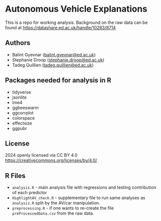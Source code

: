 # Autonomous Vehicle Explanations

This is a repo for working analysis. Background on the raw data can be found at
https://datashare.ed.ac.uk/handle/10283/8714

## Authors

- Balint Gyevnar (balint.gyevnar@ed.ac.uk)
- Stephanie Droop (stephanie.droop@ed.ac.uk)
- Tadeg Quillien (tadeg.quillien@ed.ac.uk)

## Packages needed for analysis in R

- tidyverse
- jsonlite
- lme4
- ggbeeswarm
- ggcorrplot
- colorspace
- effectsize
- ggpubr

## License

2024 openly licensed via CC BY 4.0 https://creativecommons.org/licenses/by/4.0/

## R Files

- `analysis.R` - main analysis file with regressions and testing contribution of
each predictor
- `HighlightAV_check.R` - supplementary file to run same analyses as
`analysis.R` split by the AV/car manipulation.
- `preprocessing.R` - if one wants to re-create the file `preProcessedData.csv` 
from the raw data.

